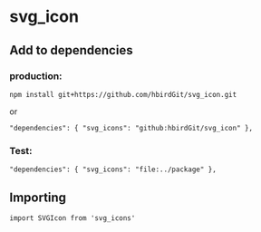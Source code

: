# svg_icon

## Add to dependencies

### production:  
`npm install git+https://github.com/hbirdGit/svg_icon.git`

or

`"dependencies": {
    "svg_icons": "github:hbirdGit/svg_icon"
  },`

### Test: 
`"dependencies": {
    "svg_icons": "file:../package"
  },`

## Importing

`import SVGIcon from 'svg_icons'`
